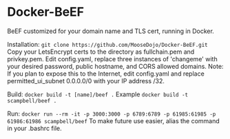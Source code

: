 # Docker-BeEF
BeEF customized for your domain name and TLS cert, running in Docker.

Installation:
`git clone https://github.com/MooseDojo/Docker-BeEF.git`
Copy your LetsEncrypt certs to the directory as fullchain.pem and privkey.pem.
Edit config.yaml, replace three instances of 'changeme' with your desired password, public hostname, and CORS allowed domains.
Note: If you plan to expose this to the Internet, edit config.yaml and replace permitted_ui_subnet 0.0.0.0/0 with your IP address /32.

Build:
`docker build -t [name]/beef .`
Example `docker build -t scampbell/beef .`

Run:
`docker run --rm -it -p 3000:3000 -p 6789:6789 -p 61985:61985 -p 61986:61986 scampbell/beef`
To make future use easier, alias the command in your .bashrc file.
